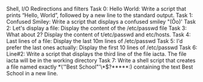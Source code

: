Shell, I/O Redirections and filters
Task 0: 
Hello World: Write a script that prints “Hello, World”, followed by a new line to the standard output.
Task 1:
Confused Smiley: Write a script that displays a confused smiley "(Ôo)'
Task 2:
Let's display a file: Display the content of the /etc/passwd file
Task 3:
What about 2? Display the content of t/etc/passwd and etc/hosts. 
Task 4:
Last lines of a file: Display the last 10m lines of /etc/passwd
Task 5:
I'd prefer the last ones actually: Display the first 10 lines of /etc/passwd
Task 6:
Line#2: Write a script that displays the third line of the file iacta. The file iacta will be in the working directory
Task 7:
Write a shell script that creates a file named exactly \*\\'"Best School"\'\\*$\?\*\*\*\*\*:)  containing the text Best School in a new line.


